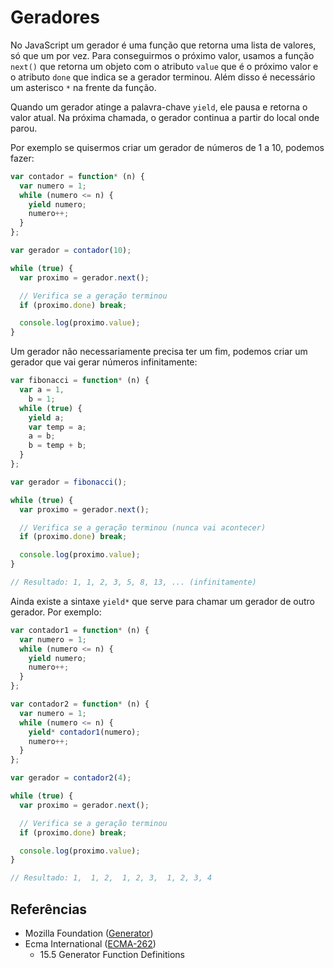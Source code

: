 # Geradores

No JavaScript um gerador é uma função que retorna uma lista de valores, só que
um por vez. Para conseguirmos o próximo valor, usamos a função `next()` que
retorna um objeto com o atributo `value` que é o próximo valor e o atributo
`done` que indica se a gerador terminou. Além disso é necessário um asterisco `*`
na frente da função.

Quando um gerador atinge a palavra-chave `yield`, ele pausa e retorna o valor
atual. Na próxima chamada, o gerador continua a partir do local onde parou.

Por exemplo se quisermos criar um gerador de números de 1 a 10, podemos fazer:

```javascript
var contador = function* (n) {
  var numero = 1;
  while (numero <= n) {
    yield numero;
    numero++;
  }
};

var gerador = contador(10);

while (true) {
  var proximo = gerador.next();

  // Verifica se a geração terminou
  if (proximo.done) break;

  console.log(proximo.value);
}
```

Um gerador não necessariamente precisa ter um fim, podemos criar um gerador que
vai gerar números infinitamente:

```javascript
var fibonacci = function* (n) {
  var a = 1,
    b = 1;
  while (true) {
    yield a;
    var temp = a;
    a = b;
    b = temp + b;
  }
};

var gerador = fibonacci();

while (true) {
  var proximo = gerador.next();

  // Verifica se a geração terminou (nunca vai acontecer)
  if (proximo.done) break;

  console.log(proximo.value);
}

// Resultado: 1, 1, 2, 3, 5, 8, 13, ... (infinitamente)
```

Ainda existe a sintaxe `yield*` que serve para chamar um gerador de outro
gerador. Por exemplo:

```javascript
var contador1 = function* (n) {
  var numero = 1;
  while (numero <= n) {
    yield numero;
    numero++;
  }
};

var contador2 = function* (n) {
  var numero = 1;
  while (numero <= n) {
    yield* contador1(numero);
    numero++;
  }
};

var gerador = contador2(4);

while (true) {
  var proximo = gerador.next();

  // Verifica se a geração terminou
  if (proximo.done) break;

  console.log(proximo.value);
}

// Resultado: 1,  1, 2,  1, 2, 3,  1, 2, 3, 4
```

## Referências

- Mozilla Foundation
  ([Generator](https://developer.mozilla.org/pt-BR/docs/Web/JavaScript/Reference/Global_Objects/Generator))
- Ecma International ([ECMA-262](https://tc39.es/ecma262))
  - 15.5 Generator Function Definitions
